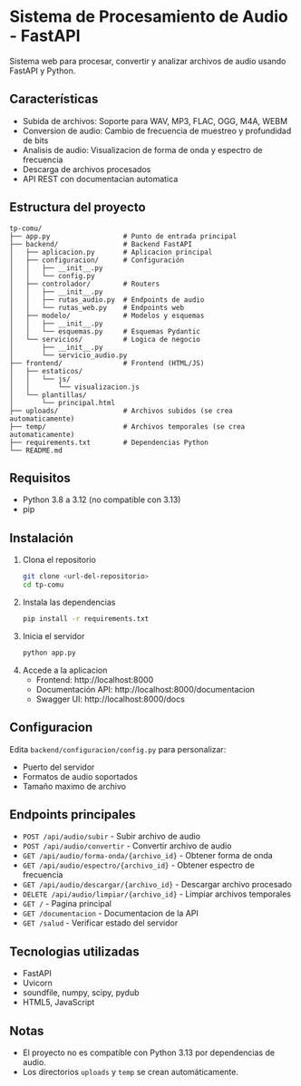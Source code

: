 # Sistema de Procesamiento de Audio - FastAPI

Sistema web para procesar, convertir y analizar archivos de audio usando FastAPI y Python.

## Características

- Subida de archivos: Soporte para WAV, MP3, FLAC, OGG, M4A, WEBM
- Conversion de audio: Cambio de frecuencia de muestreo y profundidad de bits
- Analisis de audio: Visualizacion de forma de onda y espectro de frecuencia
- Descarga de archivos procesados
- API REST con documentacian automatica

## Estructura del proyecto

```
tp-comu/
├── app.py                  # Punto de entrada principal
├── backend/                # Backend FastAPI
│   ├── aplicacion.py       # Aplicacion principal
│   ├── configuracion/      # Configuración
│   │   ├── __init__.py
│   │   └── config.py
│   ├── controlador/        # Routers
│   │   ├── __init__.py
│   │   ├── rutas_audio.py  # Endpoints de audio
│   │   └── rutas_web.py    # Endpoints web
│   ├── modelo/             # Modelos y esquemas
│   │   ├── __init__.py
│   │   └── esquemas.py     # Esquemas Pydantic
│   └── servicios/          # Logica de negocio
│       ├── __init__.py
│       └── servicio_audio.py
├── frontend/               # Frontend (HTML/JS)
│   ├── estaticos/
│   │   └── js/
│   │       └── visualizacion.js
│   └── plantillas/
│       └── principal.html
├── uploads/                # Archivos subidos (se crea automaticamente)
├── temp/                   # Archivos temporales (se crea automaticamente)
├── requirements.txt        # Dependencias Python
└── README.md
```

## Requisitos

- Python 3.8 a 3.12 (no compatible con 3.13)
- pip

## Instalación

1. Clona el repositorio
   ```bash
   git clone <url-del-repositorio>
   cd tp-comu
   ```
2. Instala las dependencias
   ```bash
   pip install -r requirements.txt
   ```
3. Inicia el servidor
   ```bash
   python app.py
   ```
4. Accede a la aplicacion
   - Frontend: http://localhost:8000
   - Documentación API: http://localhost:8000/documentacion
   - Swagger UI: http://localhost:8000/docs

## Configuracion

Edita `backend/configuracion/config.py` para personalizar:
- Puerto del servidor
- Formatos de audio soportados
- Tamaño maximo de archivo

## Endpoints principales

- `POST /api/audio/subir` - Subir archivo de audio
- `POST /api/audio/convertir` - Convertir archivo de audio
- `GET /api/audio/forma-onda/{archivo_id}` - Obtener forma de onda
- `GET /api/audio/espectro/{archivo_id}` - Obtener espectro de frecuencia
- `GET /api/audio/descargar/{archivo_id}` - Descargar archivo procesado
- `DELETE /api/audio/limpiar/{archivo_id}` - Limpiar archivos temporales
- `GET /` - Pagina principal
- `GET /documentacion` - Documentacion de la API
- `GET /salud` - Verificar estado del servidor

## Tecnologias utilizadas

- FastAPI
- Uvicorn
- soundfile, numpy, scipy, pydub
- HTML5, JavaScript

## Notas

- El proyecto no es compatible con Python 3.13 por dependencias de audio.
- Los directorios `uploads` y `temp` se crean automáticamente.


